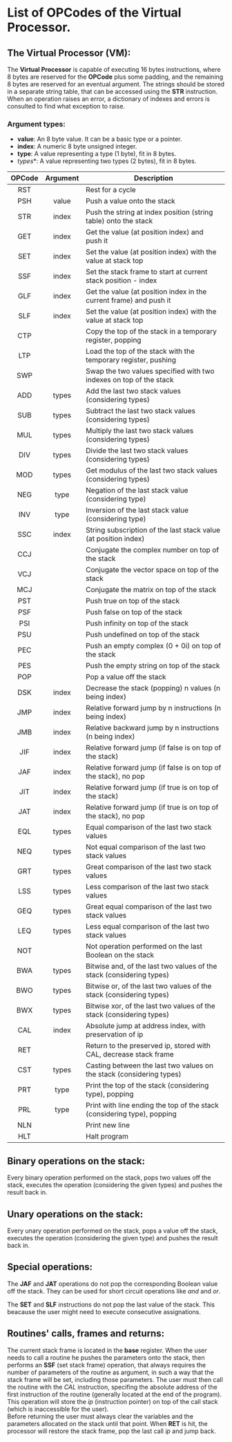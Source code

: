 
# List of OPCodes of the Virtual Processor.

## The Virtual Processor (VM):

The **Virtual Processor** is capable of executing 16 bytes instructions,
where 8 bytes are reserved for the **OPCode** plus some padding, and the
remaining 8 bytes are reserved for an eventual argument.
The strings should be stored in a separate string table, that can be
accessed using the **STR** instruction.
When an operation raises an error, a dictionary of indexes and errors
is consulted to find what exception to raise.

### Argument types:

- **value**: An 8 byte value. It can be a basic type or a pointer.
- **index**: A numeric 8 byte unsigned integer.
-  **type**: A value representing a type (1 byte), fit in 8 bytes.
-  *types**: A value representing two types (2 bytes), fit in 8 bytes.

| OPCode | Argument | Description                                                             |
|:------:|:--------:|-------------------------------------------------------------------------|
|   RST  |          | Rest for a cycle                                                        |
|   PSH  |   value  | Push a value onto the stack                                             |
|   STR  |   index  | Push the string at index position (string table) onto the stack         |
|   GET  |   index  | Get the value (at position index) and push it                           |
|   SET  |   index  | Set the value (at position index) with the value at stack top           |
|   SSF  |   index  | Set the stack frame to start at current stack position - index          |
|   GLF  |   index  | Get the value (at position index in the current frame) and push it      |
|   SLF  |   index  | Set the value (at position index) with the value at stack top           |
|   CTP  |          | Copy the top of the stack in a temporary register, popping              |
|   LTP  |          | Load the top of the stack with the temporary register, pushing          |
|   SWP  |          | Swap the two values specified with two indexes on top of the stack      |
|   ADD  |   types  | Add the last two stack values (considering types)                       |
|   SUB  |   types  | Subtract the last two stack values (considering types)                  |
|   MUL  |   types  | Multiply the last two stack values (considering types)                  |
|   DIV  |   types  | Divide the last two stack values (considering types)                    |
|   MOD  |   types  | Get modulus of the last two stack values (considering types)            |
|   NEG  |   type   | Negation of the last stack value (considering type)                     |
|   INV  |   type   | Inversion of the last stack value (considering type)                    |
|   SSC  |   index  | String subscription of the last stack value (at position index)         |
|   CCJ  |          | Conjugate the complex number on top of the stack                        |
|   VCJ  |          | Conjugate the vector space on top of the stack                          |
|   MCJ  |          | Conjugate the matrix on top of the stack                                |
|   PST  |          | Push true on top of the stack                                           |
|   PSF  |          | Push false on top of the stack                                          |
|   PSI  |          | Push infinity on top of the stack                                       |
|   PSU  |          | Push undefined on top of the stack                                      |
|   PEC  |          | Push an empty complex (0 + 0i) on top of the stack                      |
|   PES  |          | Push the empty string on top of the stack                               |
|   POP  |          | Pop a value off the stack                                               |
|   DSK  |   index  | Decrease the stack (popping) n values (n being index)                   |
|   JMP  |   index  | Relative forward jump by n instructions (n being index)                 |
|   JMB  |   index  | Relative backward jump by n instructions (n being index)                |
|   JIF  |   index  | Relative forward jump (if false is on top of the stack)                 |
|   JAF  |   index  | Relative forward jump (if false is on top of the stack), no pop         |
|   JIT  |   index  | Relative forward jump (if true is on top of the stack)                  |
|   JAT  |   index  | Relative forward jump (if true is on top of the stack), no pop          |
|   EQL  |   types  | Equal comparison of the last two stack values                           |
|   NEQ  |   types  | Not equal comparison of the last two stack values                       |
|   GRT  |   types  | Great comparison of the last two stack values                           |
|   LSS  |   types  | Less comparison of the last two stack values                            |
|   GEQ  |   types  | Great equal comparison of the last two stack values                     |
|   LEQ  |   types  | Less equal comparison of the last two stack values                      |
|   NOT  |          | Not operation performed on the last Boolean on the stack                |
|   BWA  |   types  | Bitwise and, of the last two values of the stack (considering types)    |
|   BWO  |   types  | Bitwise or, of the last two values of the stack (considering types)     |
|   BWX  |   types  | Bitwise xor, of the last two values of the stack (considering types)    |
|   CAL  |   index  | Absolute jump at address index, with preservation of ip                 |
|   RET  |          | Return to the preserved ip, stored with CAL, decrease stack frame       |
|   CST  |   types  | Casting between the last two values on the stack (considering types)    |
|   PRT  |   type   | Print the top of the stack (considering type), popping                  |
|   PRL  |   type   | Print with line ending the top of the stack (considering type), popping |
|   NLN  |          | Print new line                                                          |
|   HLT  |          | Halt program                                                            |

## Binary operations on the stack:

Every binary operation performed on the stack, pops two values off the stack,
executes the operation (considering the given types) and pushes the result back in.

## Unary operations on the stack:

Every unary operation performed on the stack, pops a value off the stack,
executes the operation (considering the given type) and pushes the result back in.

## Special operations:

The **JAF** and **JAT** operations do not pop the corresponding Boolean value
off the stack. They can be used for short circuit operations like *and* and *or*.

The **SET** and **SLF** instructions do not pop the last value of the stack.
This beacause the user might need to execute consecutive assignations.

## Routines' calls, frames and returns:

The current stack frame is located in the **base** register. When the user needs
to call a routine he pushes the parameters onto the stack, then performs an
**SSF** (set stack frame) operation, that always requires the number of parameters
of the routine as argument, in such a way that the stack frame will be set, including
those parameters. The user must then call the routine with the *CAL* instruction,
specifing the absolute address of the first instruction of the routine (generally
located at the end of the program). This operation will store the *ip* (instruction
pointer) on top of the call stack (which is inaccessible for the user).\
Before returning the user must always clear the variables and the parameters allocated
on the stack until that point. When **RET** is hit, the processor will restore the stack
frame, pop the last call *ip* and jump back.

